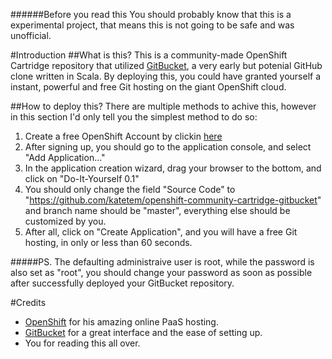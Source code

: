 ######Before you read this
You should probably know that this is a experimental project, that means this is not going to be safe and was unofficial.

#Introduction
##What is this?
This is a community-made OpenShift Cartridge repository that utilized [GitBucket](https://github.com/takezoe/gitbucket), a very early but potenial GitHub clone written in Scala. By deploying this, you could have granted yourself a instant, powerful and free Git hosting on the giant OpenShift cloud.

##How to deploy this?
There are multiple methods to achive this, however in this section I'd only tell you the simplest method to do so:

1. 
   Create a free OpenShift Account by clickin [here](https://www.openshift.com/app/account/new)
2.
   After signing up, you should go to the application console, and select "Add Application..."
3. 
   In the application creation wizard, drag your browser to the bottom, and click on "Do-It-Yourself 0.1"
4.
   You should only change the field "Source Code" to "https://github.com/katetem/openshift-community-cartridge-gitbucket" and        branch name should be "master", everything else should be customized by you.
5. 
   After all, click on "Create Application", and you will have a free Git hosting, in only or less than 60 seconds.

#####PS. The defaulting administraive user is root, while the password is also set as "root", you should change your password as soon as    possible after successfully deployed your GitBucket repository.

#Credits
* [OpenShift](https://www.openshift.com/) for his amazing online PaaS hosting.
* [GitBucket](https://github.com/takezoe/gitbucket) for a great interface and the ease of setting up.
* You for reading this all over.
